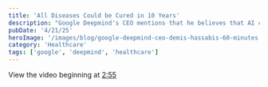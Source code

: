 ```yaml
---
title: 'All Diseases Could be Cured in 10 Years'
description: "Google Deepmind's CEO mentions that he believes that AI could potentially cure all diseases in 10 years."
pubDate: '4/21/25'
heroImage: '/images/blog/google-deepmind-ceo-demis-hassabis-60-minutes.jpg'
category: 'Healthcare'
tags: ['google', 'deepmind', 'healthcare']
---
```


View the video beginning at [2:55](https://youtu.be/i2W-fHE96tc?t=175)
